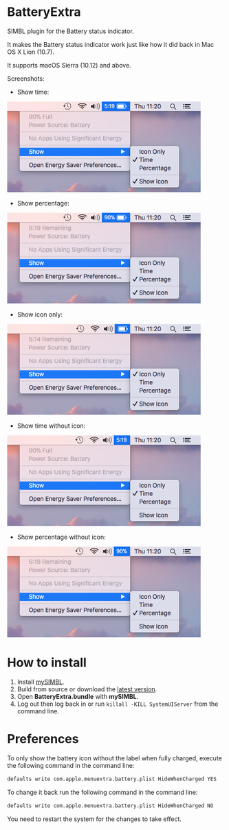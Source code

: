# BatteryExtra
SIMBL plugin for the Battery status indicator.

It makes the Battery status indicator work just like how it did back in Mac OS X Lion (10.7).

It supports macOS Sierra (10.12) and above.

Screenshots:

  - Show time:

![Show time](Screenshots/show_time.png)

  - Show percentage:

![Show percentage](Screenshots/show_percentage.png)

  - Show icon only:

![Show icon only](Screenshots/show_icon_only.png)

  - Show time without icon:

![Show time](Screenshots/show_time_without_icon.png)

  - Show percentage without icon:

![Show percentage](Screenshots/show_percentage_without_icon.png)

# How to install
  1. Install [mySIMBL](https://github.com/w0lfschild/mySIMBL).
  2. Build from source or download the [latest version](https://github.com/kuglee/BatteryExtra/releases/latest).
  3. Open **BatteryExtra.bundle** with **mySIMBL**.
  4. Log out then log back in or run `killall -KILL SystemUIServer` from the command line.

# Preferences

To only show the battery icon without the label when fully charged, execute the following command in the command line:

```bash
defaults write com.apple.menuextra.battery.plist HideWhenCharged YES
```

To change it back run the following command in the command line:

```bash
defaults write com.apple.menuextra.battery.plist HideWhenCharged NO
```

You need to restart the system for the changes to take effect.
